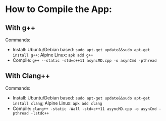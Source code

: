 # How to Compile the App:
## With g++
Commands:
- Install: Ubuntu/Debian based: `sudo apt-get update&&sudo apt-get install g++`; Alpine Linux: `apk add g++`
- Compile: `g++ --static -std=c++11 asyncMD.cpp -o asynCmd -pthread`

## With Clang++
Commands:
- Install: Ubuntu/Debian based: `sudo apt-get update&&sudo apt-get install clang`; Alpine Linux: `apk add clang`
- Compile: `clang++ -static -Wall -std=c++11 asyncMD.cpp -o asynCmd -pthread -lstdc++`